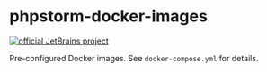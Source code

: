 # phpstorm-docker-images
[![official JetBrains project](http://jb.gg/badges/official-flat-square.svg)](https://confluence.jetbrains.com/display/ALL/JetBrains+on+GitHub)

Pre-configured Docker images. See `docker-compose.yml` for details.
